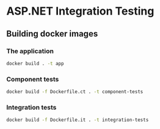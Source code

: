 # ASP.NET Integration Testing
## Building docker images
### The application
```sh
docker build . -t app
```
### Component tests
```sh
docker build -f Dockerfile.ct . -t component-tests
```
### Integration tests
```sh
docker build -f Dockerfile.it . -t integration-tests
```
